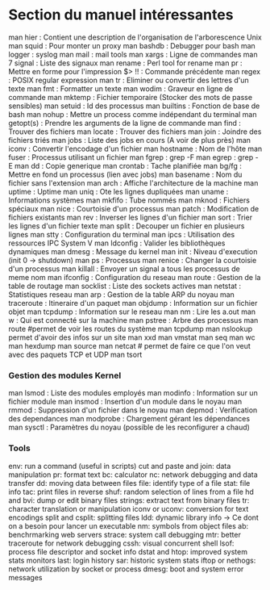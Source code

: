 Section du manuel intéressantes
=============================

 man hier : Contient une description de l'organisation de l'arborescence Unix
 man squid : Pour monter un proxy
 man bashdb : Debugger pour bash
 man logger : syslog
 man mail : mail tools
 man xargs : Ligne de commandes
 man 7 signal : Liste des signaux
 man rename : Perl tool for rename
 man pr : Mettre en forme pour l'impression
 $> !! : Commande précédente
 man regex : POSIX regular expression 
 man tr : Eliminer ou convertir des lettres d'un texte
 man fmt : Formatter un texte 
 man wodim : Graveur en ligne de commande 
 man mktemp : Fichier temporaire (Stocker des mots de passe sensibles)
 man setuid : Id des processus 
 man builtins : Fonction de base de bash
 man nohup : Mettre un process comme indépendant du terminal
 man getopt(s) : Prendre les arguments de la ligne de commande 
 man find : Trouver des fichiers
 man locate : Trouver des fichiers
 man join : Joindre des fichiers triés
 man jobs : Liste des jobs en cours (A voir de plus près)
 man iconv : Convertir l'encodage d'un fichier
 man hostname : Nom de l'hôte
 man fuser : Processus utilisant un fichier
 man fgrep : grep -F
 man egrep : grep -E
 man dd : Copie generique
 man crontab : Tache planifiée
 man bg/fg : Mettre en fond un processus (lien avec jobs)
 man basename : Nom du fichier sans l'extension
 man arch : Affiche l'architecture de la machine
 man uptime : Uptime
 man uniq : Ote les lignes dupliquées
 man uname : Informations systèmes
 man mkfifo : Tube nommés
 man mknod : Fichiers spéciaux
 man nice : Courtoisie d'un processus 
 man patch : Modification de fichiers existants
 man rev : Inverser les lignes d'un fichier
 man sort : Trier les lignes d'un fichier texte
 man split : Decouper un fichier en plusieurs lignes
 man stty : Configuration du terminal
 man ipcs : Utilisation des ressources IPC System V
 man ldconfig : Valider les bibliothèques dynamiques
 man dmesg : Message du kernel
 man init : Niveau d'execution (init 0 -> shutdown)
 man ps : Processus
 man renice : Changer la courtoisie d'un processus
 man killall : Envoyer un signal a tous les processus de meme nom
 man ifconfig : Configuration du reseau
 man route : Gestion de la table de routage
 man socklist : Liste des sockets actives
 man netstat : Statistiques reseau
 man arp : Gestion de la table ARP du noyau
 man traceroute : Itineraire d'un paquet
 man objdump : Information sur un fichier objet
 man tcpdump : Information sur le reseau
 man nm : Lire les a.out
 man w : Qui est connecté sur la machine 
 man pstree : Arbre des processus
 man route #permet de voir les routes du système
 man tcpdump 
 man nslookup permet d'avoir des infos sur un site 
 man xxd
 man vmstat
 man seq
 man wc
 man hexdump 
 man source 
 man netcat # permet de faire ce que l'on veut avec des paquets TCP et UDP
 man tsort

### Gestion des modules Kernel

 man lsmod : Liste des modules employés
 man modinfo : Information sur un fichier module
 man insmod : Insertion d'un module dans le noyau
 man rmmod : Suppression d'un fichier dans le noyau
 man depmod : Verification des dependances
 man modprobe : Chargement gérant les dépendances
 man sysctl : Paramètres du noyau (possible de les reconfigurer a chaud)


### Tools

  env: run a command (useful in scripts)
  cut and paste and join: data manipulation
  pr: format text
  bc: calculator
  nc: network debugging and data transfer
  dd: moving data between files
  file: identify type of a file
  stat: file info
  tac: print files in reverse
  shuf: random selection of lines from a file
  hd and bvi: dump or edit binary files
  strings: extract text from binary files
  tr: character translation or manipulation
  iconv or uconv: conversion for text encodings
  split and csplit: splitting files
  ldd: dynamic library info -> Ce dont on a besoin pour lancer un executable
  nm: symbols from object files
  ab: benchrmarking web servers
  strace: system call debugging
  mtr: better traceroute for network debugging
  cssh: visual concurrent shell
  lsof: process file descriptor and socket info
  dstat and htop: improved system stats monitors
  last: login history
  sar: historic system stats
  iftop or nethogs: network utilization by socket or process
  dmesg: boot and system error messages

